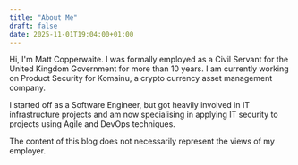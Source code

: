 ```yaml
---
title: "About Me"
draft: false
date: 2025-11-01T19:04:00+01:00
---
```

<!--alex ignore servant-->
Hi, I'm Matt Copperwaite. I was formally employed as a Civil Servant for the United Kingdom Government for more than 10 years. I am currently working on Product Security for Komainu, a crypto currency asset management company.

I started off as a Software Engineer, but got heavily involved in IT infrastructure projects and am now specialising in applying IT security to projects using Agile and DevOps techniques.

The content of this blog does not necessarily represent the views of my employer.
